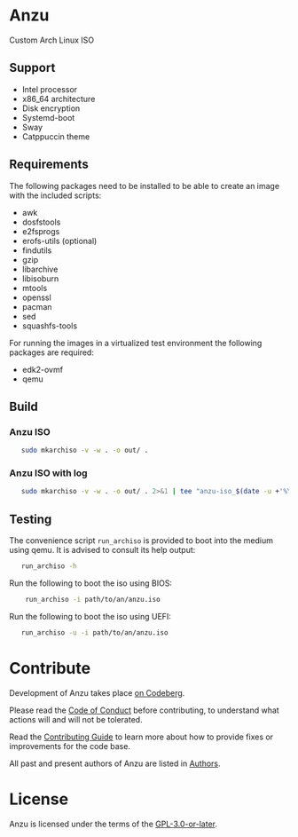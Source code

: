 # Anzu
Custom Arch Linux ISO

## Support
- Intel processor
- x86_64 architecture
- Disk encryption
- Systemd-boot
- Sway
- Catppuccin theme

## Requirements
The following packages need to be installed to be able to create an image with
the included scripts:
- awk
- dosfstools
- e2fsprogs
- erofs-utils (optional)
- findutils
- gzip
- libarchive
- libisoburn
- mtools
- openssl
- pacman
- sed
- squashfs-tools

For running the images in a virtualized test environment the following 
packages are required:
- edk2-ovmf
- qemu


## Build
### Anzu ISO
```sh
   sudo mkarchiso -v -w . -o out/ .
```

### Anzu ISO with log
```sh
   sudo mkarchiso -v -w . -o out/ . 2>&1 | tee "anzu-iso_$(date -u +'%Y.%m.%d-%H:%M').log"
```

## Testing
The convenience script `run_archiso` is provided to boot into the medium 
using qemu. It is advised to consult its help output:

```sh
   run_archiso -h
```

Run the following to boot the iso using BIOS:
```sh
    run_archiso -i path/to/an/anzu.iso
```

Run the following to boot the iso using UEFI:
```sh
   run_archiso -u -i path/to/an/anzu.iso
```

# Contribute
Development of Anzu takes place [on Codeberg](https://codeberg.org/09CrisGui01/anzu-iso).

Please read the [Code of Conduct](./CODE_OF_CONDUCT.md) before contributing, 
to understand what actions will and will not be tolerated.

Read the [Contributing Guide](./CONTRIBUTING.md) to learn more about how to provide
fixes or improvements for the code base.

All past and present authors of Anzu are listed in [Authors](./AUTHORS.md).

# License
Anzu is licensed under the terms of the [GPL-3.0-or-later](./LICENSE.md).
